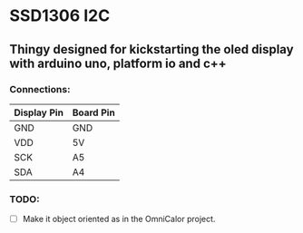 # SSD1306 I2C

## Thingy designed for kickstarting the oled display with arduino uno, platform io and c++

### Connections:

| Display Pin | Board Pin |
|-------------|-----------|
| GND         | GND       |
| VDD         | 5V        |
| SCK         | A5        |
| SDA         | A4        |

### TODO:
- [ ] Make it object oriented as in the OmniCalor project.